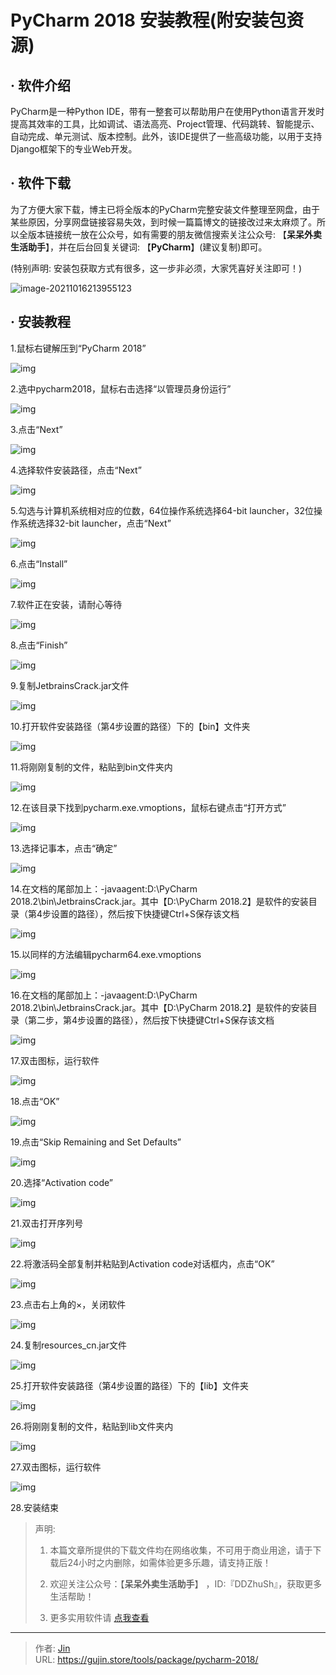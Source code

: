 # PyCharm 2018 安装教程(附安装包资源)


## · 软件介绍
PyCharm是一种Python IDE，带有一整套可以帮助用户在使用Python语言开发时提高其效率的工具，比如调试、语法高亮、Project管理、代码跳转、智能提示、自动完成、单元测试、版本控制。此外，该IDE提供了一些高级功能，以用于支持Django框架下的专业Web开发。

## · 软件下载
为了方便大家下载，博主已将全版本的PyCharm完整安装文件整理至网盘，由于某些原因，分享网盘链接容易失效，到时候一篇篇博文的链接改过来太麻烦了。所以全版本链接统一放在公众号，如有需要的朋友微信搜索关注公众号: 【**呆呆外卖生活助手**】，并在后台回复关键词: 【**PyCharm**】(建议复制)即可。

(特别声明: 安装包获取方式有很多，这一步非必须，大家凭喜好关注即可！)

![image-20211016213955123](https://img.gujin.store/img/image-20211016213955123.png)

## · 安装教程

1.鼠标右键解压到“PyCharm 2018”

![img](https://img.gujin.store/img/v2-d11b514ed4d129bbce8300416030285f_720w.png)

2.选中pycharm2018，鼠标右击选择“以管理员身份运行”

![img](https://img.gujin.store/img/v2-923515b80f179a1ca230cb2522d743e3_720w.png)

3.点击“Next”

![img](https://img.gujin.store/img/v2-8ce43e0fea3f75826a72d8e796861e87_720w.png)

4.选择软件安装路径，点击“Next”

![img](https://img.gujin.store/img/v2-803befd2aa7acd5101d65c8b39938c37_720w.png)

5.勾选与计算机系统相对应的位数，64位操作系统选择64-bit launcher，32位操作系统选择32-bit launcher，点击“Next”

![img](https://img.gujin.store/img/v2-d01fe0708d540a257325890ddff18717_720w.png)

6.点击“Install”

![img](https://img.gujin.store/img/v2-46d2c14e8a9e7ef51b0959a0da316d94_720w.png)



7.软件正在安装，请耐心等待

![img](https://img.gujin.store/img/v2-1386449232d645135c26e65774b01243_720w.png)

8.点击“Finish”

![img](https://img.gujin.store/img/v2-bff684acad728a9b144d670b0044c75c_720w.png)

9.复制JetbrainsCrack.jar文件

![img](https://img.gujin.store/img/v2-0ecb0bc9261786cb5e5f79284ff82f72_720w.png)

10.打开软件安装路径（第4步设置的路径）下的【bin】文件夹

![img](https://img.gujin.store/img/v2-0c38d5ed8a9cc3e57cd2ddd671b82c23_720w.png)

11.将刚刚复制的文件，粘贴到bin文件夹内

![img](https://img.gujin.store/img/v2-a942f3a436902babadc1d32b5ce627e5_720w.png)

12.在该目录下找到pycharm.exe.vmoptions，鼠标右键点击“打开方式”

![img](https://img.gujin.store/img/v2-4ba551642cb2757265c799a9bc2fd7a8_720w.png)

13.选择记事本，点击“确定”

![img](https://img.gujin.store/img/v2-f1544fe2edeec205043d4ab3d559e10a_720w.png)

14.在文档的尾部加上：-javaagent:D:\PyCharm 2018.2\bin\JetbrainsCrack.jar。其中【D:\PyCharm 2018.2】是软件的安装目录（第4步设置的路径），然后按下快捷键Ctrl+S保存该文档

![img](https://img.gujin.store/img/v2-fb84f508914a78d19d900de2ecdae373_720w.png)

15.以同样的方法编辑pycharm64.exe.vmoptions

![img](https://img.gujin.store/img/v2-47fb7246892209f7ebc680b5dcfcf99b_720w.png)

16.在文档的尾部加上：-javaagent:D:\PyCharm 2018.2\bin\JetbrainsCrack.jar。其中【D:\PyCharm 2018.2】是软件的安装目录（第二步，第4步设置的路径），然后按下快捷键Ctrl+S保存该文档

![img](https://img.gujin.store/img/v2-cfbb1e50486311973716a99c97c68286_720w.png)

17.双击图标，运行软件

![img](https://img.gujin.store/img/v2-9442dc67cc6456b71ccb237ca334f999_720w.png)

18.点击“OK”

![img](https://img.gujin.store/img/v2-ee8fefbee9a8ff43eb5baf79780df3b2_720w.png)

19.点击“Skip Remaining and Set Defaults”

![img](https://img.gujin.store/img/v2-e193759e2f7e9b4a44eef336a3287d8c_720w.png)

20.选择“Activation code”

![img](https://img.gujin.store/img/v2-1a82df7df264b7d8ec088683587c8cce_720w.png)

21.双击打开序列号

![img](https://img.gujin.store/img/v2-86cf3945fdbaf4be9e7f20e1562b9562_720w.png)

22.将激活码全部复制并粘贴到Activation code对话框内，点击“OK”

![img](https://img.gujin.store/img/v2-35374bb1520465b365c7276ea2007b6e_720w.png)

23.点击右上角的×，关闭软件

![img](https://img.gujin.store/img/v2-c9d7c3b5f6a3ba5a2f02c8f4e3735eef_720w.png)

24.复制resources_cn.jar文件

![img](https://img.gujin.store/img/v2-9afed7f45af40c1d53dfb29618e71872_720w.png)

25.打开软件安装路径（第4步设置的路径）下的【lib】文件夹

![img](https://img.gujin.store/img/v2-e6ca09d490a799c81b76db556215f4b4_720w.png)

26.将刚刚复制的文件，粘贴到lib文件夹内

![img](https://img.gujin.store/img/v2-169acc205e1438a67ae4e50e46908024_720w.png)

27.双击图标，运行软件

![img](https://img.gujin.store/img/v2-73732e35c562bf2a5073125de2b8aa04_720w.png)

28.安装结束




> 声明: 
>
> 1. 本篇文章所提供的下载文件均在网络收集，不可用于商业用途，请于下载后24小时之内删除，如需体验更多乐趣，请支持正版！
>
> 2. 欢迎关注公众号：【**呆呆外卖生活助手**】 ，ID:『DDZhuSh』，获取更多生活帮助！
>
> 3. 更多实用软件请  [点我查看](/tools)

---

> 作者: [Jin](https://img.gujin.store/img/favicon.ico)  
> URL: https://gujin.store/tools/package/pycharm-2018/  

